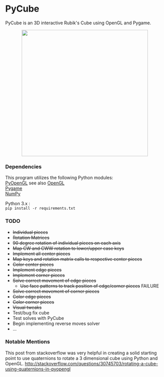 # PyCube

PyCube is an 3D interactive Rubik's Cube using OpenGL and Pygame.

<p align="center">
<img src="resources/pycube_all_exp.gif" width="400">
</p>

### Dependencies

This program utilizes the following Python modules:  
[PyOpenGL](pyopengl.sourceforge.net/) see also [OpenGL](https://www.opengl.org/)  
[Pygame](http://pygame.org/)  
[NumPy](http://www.numpy.org/)

Python 3.x :  
`pip install -r requirements.txt`

### TODO

* ~~Individual pieces~~
* ~~Rotation Matrices~~
* ~~90 degree rotation of individual pieces on each axis~~
* ~~Map CW and CWW rotation to lower/upper case keys~~
* ~~Implement all center pieces~~
* ~~Map keys and rotation matrix calls to respective center pieces~~
* ~~Color center pieces~~
* ~~Implement edge pieces~~
* ~~Implement corner pieces~~
* ~~Solve correct movement of edge pieces~~
    * ~~Use face patterns to track position of edge/corner pieces~~ FAILURE
* ~~Solve correct movement of corner pieces~~
* ~~Color edge pieces~~
* ~~Color corner pieces~~
* ~~Visual tweaks~~
* Test/bug fix cube
* Test solves with PyCube
* Begin implementing reverse moves solver
* ...

### Notable Mentions

This post from stackoverflow was very helpful in creating a solid starting point
to use quaternions to rotate a 3 dimensional cube using Python and OpenGL.
http://stackoverflow.com/questions/30745703/rotating-a-cube-using-quaternions-in-pyopengl
